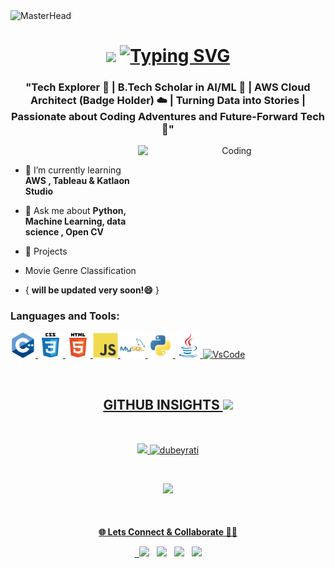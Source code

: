 <!-- Adjusting only the height, maintaining aspect ratio -->
<img src="" alt="MasterHead" height="210" width="1000">

<h1 align="center"> <img src="https://media.tenor.com/Flf8Z_pGZwMAAAAC/menhera-kun-hi-anime-hi.gif" width="50">
<a href="https://git.io/typing-svg"><img src="https://readme-typing-svg.herokuapp.com?font=Fira+Code&weight=500&pause=1000&color=2E73F7&background=1E1E44&random=false&width=350&height=45&lines=Hey!++This+is+SAURAV+GHOSHAL" alt="Typing SVG" /></a>
</h1>
<h3 align="center">"Tech Explorer 🚀 | B.Tech Scholar in AI/ML 🤖 | AWS Cloud Architect (Badge Holder) ☁️ | Turning Data into Stories | Passionate about Coding Adventures and Future-Forward Tech 🌟"</h3>
<p align="center">
<img  align="right" height="200" width="300" alt="Coding"src="https://user-images.githubusercontent.com/74038190/212747657-7a8d59da-69c8-4110-8ea8-f8102fd0b413.gif">
  </p>
<br>


- 🌱 I’m currently learning **AWS , Tableau & Katlaon Studio**

- 💬 Ask me about **Python, Machine Learning, data science , Open CV**

- 🚀 Projects
- Movie Genre Classification
- { **will be updated very soon!😄** }


<h3 align="left">Languages and Tools:</h3>
<p align="left"> <a href="https://www.w3schools.com/cpp/" target="_blank" rel="noreferrer"> <img src="https://raw.githubusercontent.com/devicons/devicon/master/icons/cplusplus/cplusplus-original.svg" alt="cplusplus" width="40" height="40"/> </a> <a href="https://www.w3schools.com/css/" target="_blank" rel="noreferrer"> <img src="https://raw.githubusercontent.com/devicons/devicon/master/icons/css3/css3-original-wordmark.svg" alt="css3" width="40" height="40"/> </a> <a href="https://www.w3.org/html/" target="_blank" rel="noreferrer"> <img src="https://raw.githubusercontent.com/devicons/devicon/master/icons/html5/html5-original-wordmark.svg" alt="html5" width="40" height="40"/> </a> <a href="https://developer.mozilla.org/en-US/docs/Web/JavaScript" target="_blank" rel="noreferrer"> <img src="https://raw.githubusercontent.com/devicons/devicon/master/icons/javascript/javascript-original.svg" alt="javascript" width="40" height="40"/> </a>  <a href="https://www.mysql.com/" target="_blank" rel="noreferrer"> <img src="https://raw.githubusercontent.com/devicons/devicon/master/icons/mysql/mysql-original-wordmark.svg" alt="mysql" width="40" height="40"/> </a> </a> <a href="https://www.python.org" target="_blank" rel="noreferrer"> <img src="https://raw.githubusercontent.com/devicons/devicon/master/icons/python/python-original.svg" alt="python" width="40" height="40"/> </a> <a href="https://www.java.com" target="_blank" rel="noreferrer"> <img src="https://raw.githubusercontent.com/devicons/devicon/master/icons/java/java-original.svg" alt="java" width="40" height="40"/> <a href="https://www.google.com/url?sa%253Dt%2526rct%253Dj%2526q%253D%2526esrc%253Ds%2526source%253Dweb%2526cd%253D%2526cad%253Drja%2526uact%253D8%2526ved%253D2ahUKEwjwh5Tow_SCAxXbxTgGHYwcBAIQFnoECAYQAQ%2526url%253Dhttps%253A%252F%252Fcode.visualstudio.com%252F%2526usg%253DAOvVaw15O90sm1ios8AUpw56hCml%2526opi%253D89978449" target="_blank" rel="noreferrer"> <img src="https://cdn.icon-icons.com/icons2/2107/PNG/512/file_type_vscode_icon_130084.png" alt="VsCode" width="40" height="40"/></p>

<br>
<h2 align="center">
  GITHUB INSIGHTS <img src="https://media.giphy.com/media/VgCDAzcKvsR6OM0uWg/giphy.gif" width="50">
</h2>
 
<br>

<p align = "center">
<img  src="https://github-readme-streak-stats.herokuapp.com/?user=sauravghoshal26&show_icons=true&locale=en&layout=compact&theme=radical&line_height=0" />
 <img  src="https://github-readme-stats.vercel.app/api/top-langs?username=sauravghoshal26&theme=radical&line_height=0" alt="dubeyrati" />
</p>
<br>
<p align = "center">
 <img  src="https://github-profile-summary-cards.vercel.app/api/cards/profile-details?username=sauravghoshal26&theme=radical&line_height=0"/></p>
</p> 
  

<br>
<div>
<h3 align="center" style="font-size: 14px;"> 🌐 Lets Connect & Collaborate 🤝🏻 </h3>


<p align="center">
&nbsp; <a href="https://twitter.com/sauravghoshal20" target="_blank" rel="noopener noreferrer"><img src="https://img.icons8.com/plasticine/100/000000/twitter.png" width="50" /></a>  
&nbsp; <a href="https://www.instagram.com/sauravghoshal20/" target="_blank" rel="noopener noreferrer"><img src="https://img.icons8.com/plasticine/100/000000/instagram-new.png" width="50" /></a>  
&nbsp; <a href="https://www.linkedin.com/in/saurav-ghoshal-704b63221//" target="_blank" rel="noopener noreferrer"><img src="https://img.icons8.com/plasticine/100/000000/linkedin.png" width="50" /></a>
&nbsp; <a href="mailto:sauravghoshal26@gmail.com" target="_blank" rel="noopener noreferrer"><img src="https://img.icons8.com/plasticine/100/000000/gmail.png"  width="50" /></a>
</p>
</div>
<br>
